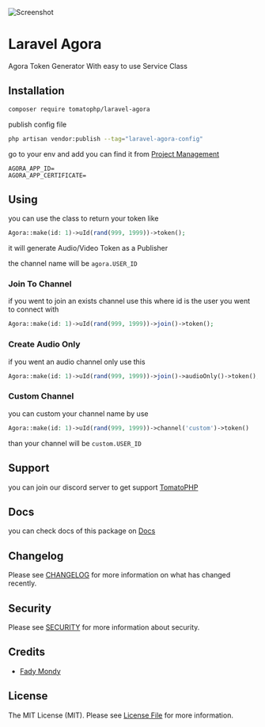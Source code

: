 ![Screenshot](https://github.com/tomatophp/laravel-agora/blob/master/art/art/screenshot.png)

# Laravel Agora

Agora Token Generator With easy to use Service Class

## Installation

```bash
composer require tomatophp/laravel-agora
```

publish config file

```bash
php artisan vendor:publish --tag="laravel-agora-config"
``` 

go to your env and add you can find it from [Project Management](https://console.agora.io/)

```.dotenv
AGORA_APP_ID=
AGORA_APP_CERTIFICATE=
```

## Using

you can use the class to return your token like

```php
Agora::make(id: 1)->uId(rand(999, 1999))->token();
```

it will generate Audio/Video Token as a Publisher

the channel name will be `agora.USER_ID`

### Join To Channel

if you went to join an exists channel use this where id is the user you went to connect with

```php
Agora::make(id: 1)->uId(rand(999, 1999))->join()->token();
```

### Create Audio Only

if you went an audio channel only use this

```php
Agora::make(id: 1)->uId(rand(999, 1999))->join()->audioOnly()->token();
```

### Custom Channel

you can custom your channel name by use 

```php
Agora::make(id: 1)->uId(rand(999, 1999))->channel('custom')->token()
```

than your channel will be `custom.USER_ID`

## Support

you can join our discord server to get support [TomatoPHP](https://discord.gg/Xqmt35Uh)

## Docs

you can check docs of this package on [Docs](https://docs.tomatophp.com/plugins/laravel-console-helpers)

## Changelog

Please see [CHANGELOG](CHANGELOG.md) for more information on what has changed recently.

## Security

Please see [SECURITY](SECURITY.md) for more information about security.

## Credits

- [Fady Mondy](mailto:info@3x1.io)

## License

The MIT License (MIT). Please see [License File](LICENSE.md) for more information.
